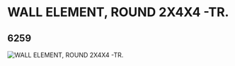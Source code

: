# WALL ELEMENT, ROUND 2X4X4 -TR.
## 6259
![WALL ELEMENT, ROUND 2X4X4 -TR.](https://lc-www-live-s.legocdn.com/media/bricks/5/2/6074868.jpg)